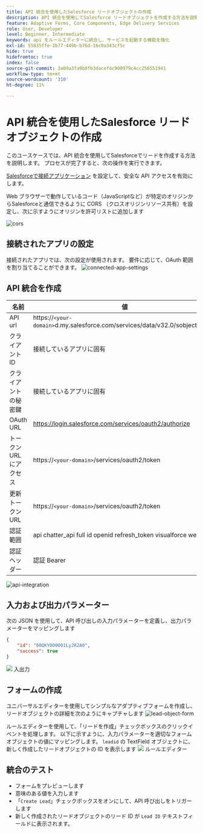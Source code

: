 ```yaml
---
title: API 統合を使用したSalesforce リードオブジェクトの作成
description: API 統合を使用してSalesforce リードオブジェクトを作成する方法を説明します。
feature: Adaptive Forms, Core Components, Edge Delivery Services
role: User, Developer
level: Beginner, Intermediate
keywords: api をルールエディターに統合し、サービスを起動する機能を強化
exl-id: 55835ffe-1b77-449b-b76d-16c0a343cf5c
hide: true
hidefromtoc: true
index: false
source-git-commit: 3a09a3fa9b8fb3dacef4c900979c4cc256551941
workflow-type: tm+mt
source-wordcount: '310'
ht-degree: 11%

---
```


# API 統合を使用したSalesforce リードオブジェクトの作成

このユースケースでは、API 統合を使用してSalesforceでリードを作成する方法を説明します。 プロセスが完了すると、次の操作を実行できます。

[Salesforceで接続アプリケーション &#x200B;](https://help.salesforce.com/s/articleView?id=platform.ev_relay_create_connected_app.htm&type=5) を設定して、安全な API アクセスを有効にします。

Web ブラウザーで動作しているコード（JavaScriptなど）が特定のオリジンからSalesforceと通信できるように CORS （クロスオリジンリソース共有）を設定し、次に示すようにオリジンを許可リストに追加します

![cors](assets/salesforce-cors.png)

## 接続されたアプリの設定

接続されたアプリでは、次の設定が使用されます。 要件に応じて、OAuth 範囲を割り当てることができます。
![connected-app-settings](assets/salesforce-connected-app-settings.png)

## API 統合を作成

| 名前 | 値 |
|--------------------------------|------------------|
| API url | https://`<your-domain>`d.my.salesforce.com/services/data/v32.0/sobjects/Lead |
| クライアント ID | 接続しているアプリに固有 |
| クライアントの秘密鍵 | 接続しているアプリに固有 |
| OAuth URL | https://login.salesforce.com/services/oauth2/authorize |
| トークン URL にアクセス | https://`<your-domain>`/services/oauth2/token |
| 更新トークン URL | https://`<your-domain>`/services/oauth2/token |
| 認証範囲 | api chatter_api full id openid refresh_token visualforce web |
| 認証ヘッダー | 認証 Bearer |

![api-integration](assets/salesforce-api-integration-create-lead.png)

## 入力および出力パラメーター

次の JSON を使用して、API 呼び出しの入力パラメーターを定義し、出力パラメーターをマッピングします

```json
{
    "id": "00QKY000001LyJR2A0",
    "success": true
}
```

![&#x200B; 入出力 &#x200B;](assets/create-lead-api-integration-input-output.png)

## フォームの作成

ユニバーサルエディターを使用してシンプルなアダプティブフォームを作成し、リードオブジェクトの詳細を次のようにキャプチャします
![lead-object-form](assets/create-lead.png)

ルールエディターを使用して、「リードを作成」チェックボックスのクリックイベントを処理します。 以下に示すように、入力パラメーターを適切なフォームオブジェクトの値にマッピングします。 `leadid` の TextField オブジェクトに、新しく作成したリードオブジェクトの ID を表示します
![&#x200B; ルールエディター &#x200B;](assets/create-leade-rule-editor.png)

## 統合のテスト

- フォームをプレビューします
- 意味のある値を入力します
- 「`Create Lead`」チェックボックスをオンにして、API 呼び出しをトリガーします
- 新しく作成されたリードオブジェクトのリード ID が `Lead ID` テキストフィールドに表示されます。
